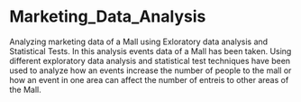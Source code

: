 # Marketing_Data_Analysis
Analyzing marketing data of a Mall using Exloratory data analysis and Statistical Tests. 
In this analysis events data of a Mall has been taken. Using different exploratory data analysis and statistical test techniques have been used to analyze how an events increase the number of people to the mall or how an event in one area can affect the number of entreis to other areas of the Mall. 
